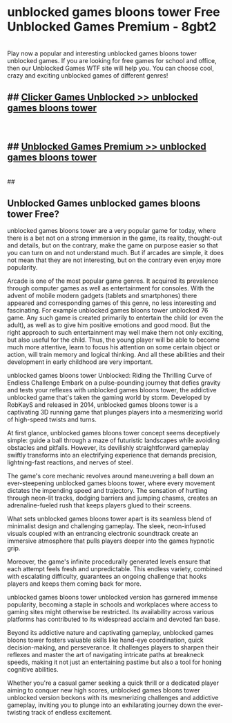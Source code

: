 # unblocked games bloons tower  Free Unblocked Games Premium - 8gbt2 <br>
<br>
Play now a popular and interesting unblocked games bloons tower unblocked games. If you are looking for free games for school and office, then our Unblocked Games WTF site will help you. You can choose cool, crazy and exciting unblocked games of different genres!


## ##  [Clicker Games Unblocked >> unblocked games bloons tower](http://freeplayer.one?title=unblocked_games_bloons_tower&ref=UGames)
  <br>

##  ## [Unblocked Games Premium >> unblocked games bloons tower](http://freeplayer.one?title=unblocked_games_bloons_tower&ref=UGames)
  <br>
  ##



## Unblocked Games unblocked games bloons tower Free?

unblocked games bloons tower are a very popular game for today, where there is a bet not on a strong immersion in the game, its reality, thought-out and details, but on the contrary, make the game on purpose easier so that you can turn on and not understand much. But if arcades are simple, it does not mean that they are not interesting, but on the contrary even enjoy more popularity.

Arcade is one of the most popular game genres. It acquired its prevalence through computer games as well as entertainment for consoles. With the advent of mobile modern gadgets (tablets and smartphones) there appeared and corresponding games of this genre, no less interesting and fascinating. For example unblocked games bloons tower unblocked 76 game. Any such game is created primarily to entertain the child (or even the adult), as well as to give him positive emotions and good mood. But the right approach to such entertainment may well make them not only exciting, but also useful for the child. Thus, the young player will be able to become much more attentive, learn to focus his attention on some certain object or action, will train memory and logical thinking. And all these abilities and their development in early childhood are very important.

unblocked games bloons tower Unblocked: Riding the Thrilling Curve of Endless Challenge
Embark on a pulse-pounding journey that defies gravity and tests your reflexes with unblocked games bloons tower, the addictive unblocked game that's taken the gaming world by storm. Developed by RobKayS and released in 2014, unblocked games bloons tower is a captivating 3D running game that plunges players into a mesmerizing world of high-speed twists and turns.

At first glance, unblocked games bloons tower concept seems deceptively simple: guide a ball through a maze of futuristic landscapes while avoiding obstacles and pitfalls. However, its devilishly straightforward gameplay swiftly transforms into an electrifying experience that demands precision, lightning-fast reactions, and nerves of steel.

The game's core mechanic revolves around maneuvering a ball down an ever-steepening unblocked games bloons tower, where every movement dictates the impending speed and trajectory. The sensation of hurtling through neon-lit tracks, dodging barriers and jumping chasms, creates an adrenaline-fueled rush that keeps players glued to their screens.

What sets unblocked games bloons tower apart is its seamless blend of minimalist design and challenging gameplay. The sleek, neon-infused visuals coupled with an entrancing electronic soundtrack create an immersive atmosphere that pulls players deeper into the games hypnotic grip.

Moreover, the game's infinite procedurally generated levels ensure that each attempt feels fresh and unpredictable. This endless variety, combined with escalating difficulty, guarantees an ongoing challenge that hooks players and keeps them coming back for more.

unblocked games bloons tower unblocked version has garnered immense popularity, becoming a staple in schools and workplaces where access to gaming sites might otherwise be restricted. Its availability across various platforms has contributed to its widespread acclaim and devoted fan base.

Beyond its addictive nature and captivating gameplay, unblocked games bloons tower fosters valuable skills like hand-eye coordination, quick decision-making, and perseverance. It challenges players to sharpen their reflexes and master the art of navigating intricate paths at breakneck speeds, making it not just an entertaining pastime but also a tool for honing cognitive abilities.

Whether you're a casual gamer seeking a quick thrill or a dedicated player aiming to conquer new high scores, unblocked games bloons tower unblocked version beckons with its mesmerizing challenges and addictive gameplay, inviting you to plunge into an exhilarating journey down the ever-twisting track of endless excitement.
